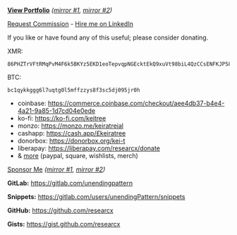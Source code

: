 **[View Portfolio](https://identify.us.to/researcx)** *([mirror #1](https://archive.today/newest/https://identify.us.to/researcx), [mirror #2](http://archiveiya74codqgiixo33q62qlrqtkgmcitqx5u2oeqnmn5bpcbiyd.onion/newest/https://identify.us.to/researcx))*

[Request Commission](https://tellonym.me/keiratree) - [Hire me on LinkedIn](https://www.linkedin.com/in/keitree)

If you like or have found any of this useful; please consider donating.

XMR: 

	86PHZTrVFtRMqPvM4F6k5BKYz5EKD1eoTepvqpNGEcktEkQ9xuVt98biL4QzCCsENFKJP58nPTPbyB6CG33gy5FWDxacA1A
BTC: 

	bc1qykkggg6l7uqtg0l5mffzzys8f3sc5dj095jr0h
	
* coinbase: https://commerce.coinbase.com/checkout/aee4db37-b4e4-4a21-9a85-1d7cd04e0ede
* ko-fi: https://ko-fi.com/keitree
* monzo: https://monzo.me/keiratreial
* cashapp: https://cash.app/£keiratree
* donorbox: https://donorbox.org/kei-t
* liberapay: https://liberapay.com/researcx/donate
* & [more](https://linktr.ee/keitree) (paypal, square, wishlists, merch)

[Sponsor Me](https://linktr.ee/keitree) *([mirror #1](https://archive.today/newest/https://linktr.ee/keitree), [mirror #2](http://archiveiya74codqgiixo33q62qlrqtkgmcitqx5u2oeqnmn5bpcbiyd.onion/newest/https://linktr.ee/keitree))*


**GitLab:** https://gitlab.com/unendingpattern

**Snippets:** https://gitlab.com/users/unendingPattern/snippets


**GitHub:** https://github.com/researcx

**Gists:** https://gist.github.com/researcx
